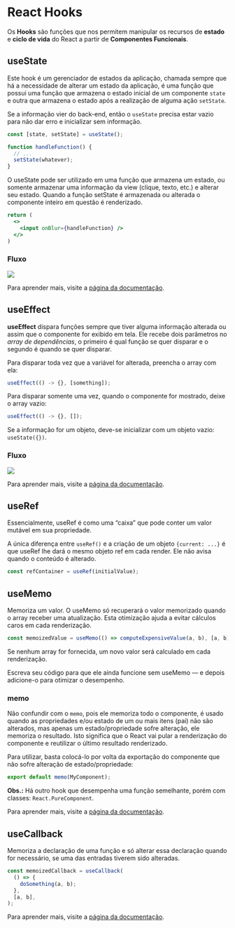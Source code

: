 # React Hooks

Os **Hooks** são funções que nos permitem manipular os recursos de **estado** e **ciclo de vida** do React a partir de **Componentes Funcionais**.

## useState

Este hook é um gerenciador de estados da aplicação, chamada sempre que há a necessidade de alterar um estado da aplicação, é uma função que possui uma função que armazena o estado inicial de um componente `state` e outra que armazena o estado após a realização de alguma ação `setState`.

Se a informação vier do back-end, então o `useState` precisa estar vazio para não dar erro e inicializar sem informação.

```js
const [state, setState] = useState();

function handleFunction() {
  // ...
  setState(whatever);
}
```

O useState pode ser utilizado em uma função que armazena um estado, ou somente armazenar uma informação da view (clique, texto, etc.) e alterar seu estado. Quando a função setState é armazenada ou alterada o componente inteiro em questão é renderizado.

```jsx
return (
  <>
    <input onBlur={handleFunction} />
  </>
)
```

### Fluxo

<img src="/useState"/>

Para aprender mais, visite a [página da documentação](https://pt-br.reactjs.org/docs/hooks-overview.html).

## useEffect

**useEffect** dispara funções sempre que tiver alguma informação alterada ou assim que o componente for exibido em tela. Ele recebe dois parâmetros no _array de dependências_, o primeiro é qual função se quer disparar e o segundo é quando se quer disparar.

Para disparar toda vez que a variável for alterada, preencha o array com ela:

```js
useEffect(() -> {}, [something]);
```

Para disparar somente uma vez, quando o componente for mostrado, deixe o array vazio:

```js
useEffect(() -> {}, []);
```

Se a informação for um objeto, deve-se inicializar com um objeto vazio: `useState({})`.

### Fluxo

<img src="/useState"/>

Para aprender mais, visite a [página da documentação](https://pt-br.reactjs.org/docs/hooks-overview.html).

## useRef

Essencialmente, useRef é como uma “caixa” que pode conter um valor mutável em sua propriedade.

A única diferença entre `useRef()` e a criação de um objeto `{current: ...}` é que useRef lhe dará o mesmo objeto ref em cada render. Ele não avisa quando o conteúdo é alterado.

```jsx
const refContainer = useRef(initialValue);
```

## useMemo

Memoriza um valor. O useMemo só recuperará o valor memorizado quando o array receber uma atualização. Esta otimização ajuda a evitar cálculos caros em cada renderização.

```jsx
const memoizedValue = useMemo(() => computeExpensiveValue(a, b), [a, b]);
```

Se nenhum array for fornecida, um novo valor será calculado em cada renderização.

Escreva seu código para que ele ainda funcione sem useMemo — e depois adicione-o para otimizar o desempenho.

### memo

Não confundir com o `memo`, pois ele memoriza todo o componente, é usado quando as propriedades e/ou estado de um ou mais itens (pai) não são alterados, mas apenas um estado/propriedade sofre alteração, ele memoriza o resultado. Isto significa que o React vai pular a renderização do componente e reutilizar o último resultado renderizado.

Para utilizar, basta colocá-lo por volta da exportação do componente que não sofre alteração de estado/propriedade:

```jsx
export default memo(MyComponent);
```

**Obs.:** Há outro hook que desempenha uma função semelhante, porém com classes: `React.PureComponent`.

Para aprender mais, visite a [página da documentação](https://pt-br.reactjs.org/docs/react-api.html).

## useCallback

Memoriza a declaração de uma função e só alterar essa declaração quando for necessário, se uma das entradas tiverem sido alteradas.

```jsx
const memoizedCallback = useCallback(
  () => {
    doSomething(a, b);
  },
  [a, b],
);
```

Para aprender mais, visite a [página da documentação](https://pt-br.reactjs.org/docs/hooks-reference.html#usecallback).
